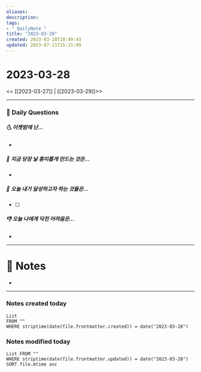 ```yaml
---
aliases: 
description:
tags:
- " DailyNote "
title: "2023-03-28"
created: 2023-03-28T10:49:43
updated: 2023-07-11T15:21:09
---
```


# 2023-03-28

<< [[2023-03-27]] | [[2023-03-29]]>>

---
### 📅 Daily Questions

##### 🌜 어젯밤에 난...

- 

##### 🙌 지금 당장 날 흥미롭게 만드는 것은...

- 

##### 🚀 오늘 내가 달성하고자 하는 것들은...

- [ ] 

##### 👎 오늘 나에게 닥친 어려움은...

- 

---

# 📝 Notes

- 


---
### Notes created today

```dataview
List 
FROM "" 
WHERE striptime(date(file.frontmatter.created)) = date("2023-03-28")
```

### Notes modified today

```dataview
List FROM "" 
WHERE striptime(date(file.frontmatter.updated)) = date("2023-03-28") 
SORT file.mtime asc
```
